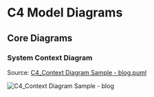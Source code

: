 # C4 Model Diagrams

## Core Diagrams

### System Context Diagram

Source: [C4_Context Diagram Sample - blog.puml](C4_Context%20Diagram%20Sample%20-%20blog.puml)

![C4_Context Diagram Sample - blog](https://www.plantuml.com/plantuml/png/VL9DZzem5BpdLxnoAIi1kVJKq-xIg5q9jgY0gfuYntaa5euTsIy5_dsVyxNGfRt5ppFpPiPvz2GSDPMEFYWZTPCZb4Ir_np7JfmMXQAooHgFJbf3Q6WXRHNNMfZ0cNlAjShYvQVv9epswrLS2K_eU9Gk0-DCYpgeVuJ6CBLY2Q0IuM2rjYTb2j3A80YJmysrSfw_BF1gq5OAhI-iCNhyMpvQFVtwlj-bFrzstz9LyZLv_J9zY29If16s5xPKGK-0N8d2YOejE7ZXaJD8y2pCCRZfi56qGUUjcSh6awtGpM3IJOGUeSl-RiANJp0WmHxQ11cZPd3Y_g0Uc646GahR6FABoKFKRPjcdMBgsoFB_SDMkodqviTrFfJqM-49bE50bI1b3OZCDcsHojqkdRLDL-A8K8jBgBlrqHj9apDDAw7qcvDa7ixWn_qxpgPQUnnehQIptXu8ahCiXIaGy9hmbd6GDWUk7bbdFNpVoRWbwz03F_hGfkG1z3NTIJgsCRjAIauOBsI0yGb9jab_eBvwrNVDxprwXZ4gVHRoU0MzxMMB9lTzsF06FUSLLL5crhrxql-msyJhtQQJkCSSI-lTFJAT__e_ "C4_Context Diagram Sample - blog")


